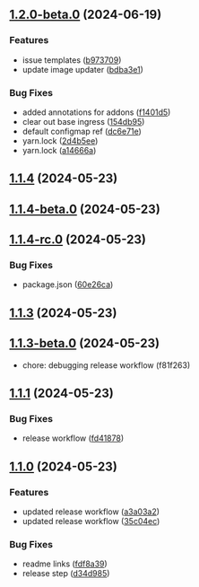 

## [1.2.0-beta.0](https://github.com/codemask-labs/argo-composer/compare/v1.1.4...v1.2.0-beta.0) (2024-06-19)


### Features

* issue templates ([b973709](https://github.com/codemask-labs/argo-composer/commit/b9737093d7f11de996ae155290d42d15b8fdca07))
* update image updater ([bdba3e1](https://github.com/codemask-labs/argo-composer/commit/bdba3e123c43f9f0170e4e9859e54d2e92c4758c))


### Bug Fixes

* added annotations for addons ([f1401d5](https://github.com/codemask-labs/argo-composer/commit/f1401d514e825b537e3766c4f95e653c673a8dc7))
* clear out base ingress ([154db95](https://github.com/codemask-labs/argo-composer/commit/154db95ec20cb143fcb0d65cb6a994d23709c918))
* default configmap ref ([dc6e71e](https://github.com/codemask-labs/argo-composer/commit/dc6e71e2ad4ec017e64b6b6604337f30ed3361a3))
* yarn.lock ([2d4b5ee](https://github.com/codemask-labs/argo-composer/commit/2d4b5ee4a3fc92d6a214c107d5915f3af7c10856))
* yarn.lock ([a14666a](https://github.com/codemask-labs/argo-composer/commit/a14666aad367402d36b8befd50b98b7c8ed62685))

## [1.1.4](https://github.com/codemask-labs/argo-composer/compare/v1.1.4-beta.0...v1.1.4) (2024-05-23)

## [1.1.4-beta.0](https://github.com/codemask-labs/argo-composer/compare/v1.1.4-rc.0...v1.1.4-beta.0) (2024-05-23)

## [1.1.4-rc.0](https://github.com/codemask-labs/argo-composer/compare/v1.1.3...v1.1.4-rc.0) (2024-05-23)


### Bug Fixes

* package.json ([60e26ca](https://github.com/codemask-labs/argo-composer/commit/60e26ca08c088aa5d5c1d35de78300713caac5ad))

## [1.1.3](https://github.com/codemask-labs/argo-composer/compare/v1.1.3-beta.0...v1.1.3) (2024-05-23)

## [1.1.3-beta.0](https://github.com/codemask-labs/argo-composer/compare/v1.1.2...v1.1.3-beta.0) (2024-05-23)

* chore: debugging release workflow (f81f263)

## [1.1.1](https://github.com/codemask-labs/argo-composer/compare/v1.1.0...v1.1.1) (2024-05-23)


### Bug Fixes

* release workflow ([fd41878](https://github.com/codemask-labs/argo-composer/commit/fd41878ad5c89119dfcbe1879e5dfef5ef7b1f58))

## [1.1.0](https://github.com/codemask-labs/argo-composer/compare/v1.0.0...v1.1.0) (2024-05-23)


### Features

* updated release workflow ([a3a03a2](https://github.com/codemask-labs/argo-composer/commit/a3a03a2e229cb82d54c3b52561ae1b5ee05dd6c2))
* updated release workflow ([35c04ec](https://github.com/codemask-labs/argo-composer/commit/35c04ecf86c4ebbceebef4910b91a88aa811375e))


### Bug Fixes

* readme links ([fdf8a39](https://github.com/codemask-labs/argo-composer/commit/fdf8a3925af8f4c34d60f0388d204e6fb1e9e7ce))
* release step ([d34d985](https://github.com/codemask-labs/argo-composer/commit/d34d9856bab56766728ee9452766f4ecbaa03d88))
